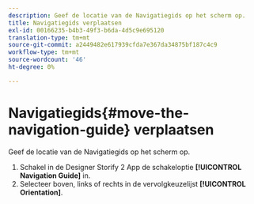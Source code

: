 ```yaml
---
description: Geef de locatie van de Navigatiegids op het scherm op.
title: Navigatiegids verplaatsen
exl-id: 00166235-b4b3-49f3-b6da-4d5c9e695120
translation-type: tm+mt
source-git-commit: a2449482e617939cfda7e367da34875bf187c4c9
workflow-type: tm+mt
source-wordcount: '46'
ht-degree: 0%

---
```


# Navigatiegids{#move-the-navigation-guide} verplaatsen

Geef de locatie van de Navigatiegids op het scherm op.

1. Schakel in de Designer Storify 2 App de schakeloptie **[!UICONTROL Navigation Guide]** in.
1. Selecteer boven, links of rechts in de vervolgkeuzelijst **[!UICONTROL Orientation]**.
